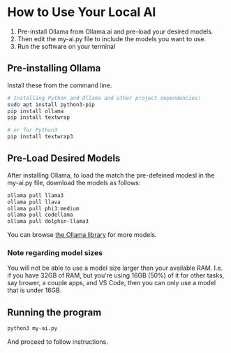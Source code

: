 
# How to Use Your Local AI
1. Pre-install Ollama from Ollama.ai and pre-load your desired models.
2. Then edit the my-ai.py file to include the models you want to use.
3. Run the software on your terminal

## Pre-installing Ollama
Install these from the command line.
```bash
# Installing Python and Ollama and other project dependencies:
sudo apt install python3-pip
pip install ollama
pip install textwrap

# or for Python3
pip install textwrap3
```

## Pre-Load Desired Models
After installing Ollama, to load the match the pre-defeined modesl in the my-ai.py file, download the models as follows:
```bash
ollama pull llama3
ollama pull llava
ollama pull phi3:medium
ollama pull codellama
ollama pull dolphin-llama3
```

You can browse [the Ollama library](https://ollama.com/library) for more models.

### Note regarding model sizes
You will not be able to use a model size larger than your available RAM.
I.e. if you have 32GB of RAM, but you're using 16GB (50%) of it for other tasks, say brower, a couple apps, and VS Code, then you can only use a model that is under 16GB.

## Running the program
```bash
python3 my-ai.py
```

And proceed to follow instructions.

